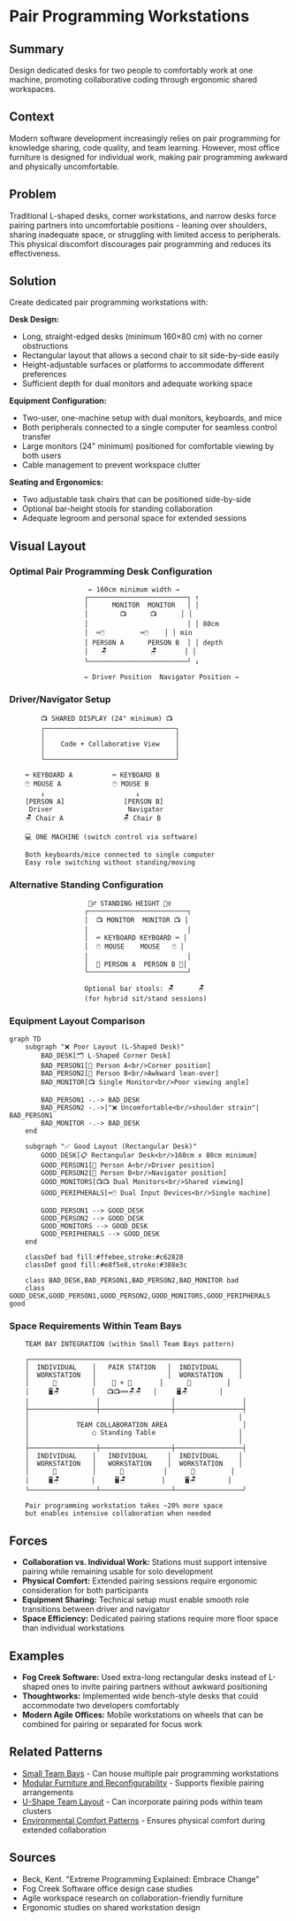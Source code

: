 ---
---
# Pair Programming Workstations

## Summary
Design dedicated desks for two people to comfortably work at one machine, promoting collaborative coding through ergonomic shared workspaces.

## Context
Modern software development increasingly relies on pair programming for knowledge sharing, code quality, and team learning. However, most office furniture is designed for individual work, making pair programming awkward and physically uncomfortable.

## Problem
Traditional L-shaped desks, corner workstations, and narrow desks force pairing partners into uncomfortable positions - leaning over shoulders, sharing inadequate space, or struggling with limited access to peripherals. This physical discomfort discourages pair programming and reduces its effectiveness.

## Solution
Create dedicated pair programming workstations with:

**Desk Design:**
- Long, straight-edged desks (minimum 160×80 cm) with no corner obstructions
- Rectangular layout that allows a second chair to sit side-by-side easily
- Height-adjustable surfaces or platforms to accommodate different preferences
- Sufficient depth for dual monitors and adequate working space

**Equipment Configuration:**
- Two-user, one-machine setup with dual monitors, keyboards, and mice
- Both peripherals connected to a single computer for seamless control transfer
- Large monitors (24" minimum) positioned for comfortable viewing by both users
- Cable management to prevent workspace clutter

**Seating and Ergonomics:**
- Two adjustable task chairs that can be positioned side-by-side
- Optional bar-height stools for standing collaboration
- Adequate legroom and personal space for extended sessions

## Visual Layout

### Optimal Pair Programming Desk Configuration
```
                    ← 160cm minimum width →
                   ┌─────────────────────────┐ ↑
                   │      MONITOR  MONITOR   │ │
                   │        📺      📺      │ │
                   │                         │ │ 80cm
                   │  ⌨️🖱️         ⌨️🖱️    │ │ min
                   │ PERSON A      PERSON B  │ │ depth
                   │   🪑           🪑       │ │
                   └─────────────────────────┘ ↓
                   
                   ← Driver Position  Navigator Position →
```

### Driver/Navigator Setup
```
        📺 SHARED DISPLAY (24" minimum) 📺
        ┌─────────────────────────────────┐
        │                                 │
        │    Code + Collaborative View    │
        │                                 │
        └─────────────────────────────────┘
        
    ⌨️ KEYBOARD A          ⌨️ KEYBOARD B
    🖱️ MOUSE A             🖱️ MOUSE B
        ↓                       ↓
    [PERSON A]               [PERSON B]
     Driver                   Navigator
    🪑 Chair A               🪑 Chair B
    
    💻 ONE MACHINE (switch control via software)
    
    Both keyboards/mice connected to single computer
    Easy role switching without standing/moving
```

### Alternative Standing Configuration
```
                    🏃‍♂️ STANDING HEIGHT 🏃‍♀️
                   ┌─────────────────────────┐
                   │  📺 MONITOR  MONITOR 📺 │
                   │                         │
                   │  ⌨️ KEYBOARD KEYBOARD ⌨️ │
                   │  🖱️ MOUSE    MOUSE   🖱️ │
                   │                         │
                   │  👤 PERSON A  PERSON B 👤│
                   └─────────────────────────┘
                   
                   Optional bar stools: 🪑      🪑
                   (for hybrid sit/stand sessions)
```

### Equipment Layout Comparison
```mermaid
graph TD
    subgraph "❌ Poor Layout (L-Shaped Desk)"
        BAD_DESK[🗂️ L-Shaped Corner Desk]
        BAD_PERSON1[👤 Person A<br/>Corner position]
        BAD_PERSON2[👤 Person B<br/>Awkward lean-over]
        BAD_MONITOR[📺 Single Monitor<br/>Poor viewing angle]
        
        BAD_PERSON1 -.-> BAD_DESK
        BAD_PERSON2 -.->|"❌ Uncomfortable<br/>shoulder strain"| BAD_PERSON1
        BAD_MONITOR -.-> BAD_DESK
    end
    
    subgraph "✅ Good Layout (Rectangular Desk)"
        GOOD_DESK[📋 Rectangular Desk<br/>160cm x 80cm minimum]
        GOOD_PERSON1[👤 Person A<br/>Driver position]
        GOOD_PERSON2[👤 Person B<br/>Navigator position]
        GOOD_MONITORS[📺📺 Dual Monitors<br/>Shared viewing]
        GOOD_PERIPHERALS[⌨️🖱️ Dual Input Devices<br/>Single machine]
        
        GOOD_PERSON1 --> GOOD_DESK
        GOOD_PERSON2 --> GOOD_DESK
        GOOD_MONITORS --> GOOD_DESK
        GOOD_PERIPHERALS --> GOOD_DESK
    end
    
    classDef bad fill:#ffebee,stroke:#c62828
    classDef good fill:#e8f5e8,stroke:#388e3c
    
    class BAD_DESK,BAD_PERSON1,BAD_PERSON2,BAD_MONITOR bad
    class GOOD_DESK,GOOD_PERSON1,GOOD_PERSON2,GOOD_MONITORS,GOOD_PERIPHERALS good
```

### Space Requirements Within Team Bays
```
    TEAM BAY INTEGRATION (within Small Team Bays pattern)
    
    ┌─────────────────────────────────────────────────────┐
    │  INDIVIDUAL    │   PAIR STATION   │  INDIVIDUAL     │
    │  WORKSTATION   │                  │  WORKSTATION    │
    │      👤         │    👤 + 👤       │      👤         │
    │     🖥️🪑        │   📺📺⌨️⌨️🪑🪑   │     🖥️🪑        │
    │                 │                  │                 │
    ├─────────────────┼──────────────────┼─────────────────┤
    │                                                     │
    │            TEAM COLLABORATION AREA                   │
    │                ○ Standing Table                     │
    │                                                     │
    ├─────────────────┼──────────────────┼─────────────────┤
    │  INDIVIDUAL    │   INDIVIDUAL     │  INDIVIDUAL     │
    │  WORKSTATION   │   WORKSTATION    │  WORKSTATION    │
    │      👤         │      👤          │      👤         │
    │     🖥️🪑        │     🖥️🪑         │     🖥️🪑        │
    └─────────────────┴──────────────────┴─────────────────┘
    
    Pair programming workstation takes ~20% more space
    but enables intensive collaboration when needed
```

## Forces
- **Collaboration vs. Individual Work:** Stations must support intensive pairing while remaining usable for solo development
- **Physical Comfort:** Extended pairing sessions require ergonomic consideration for both participants
- **Equipment Sharing:** Technical setup must enable smooth role transitions between driver and navigator
- **Space Efficiency:** Dedicated pairing stations require more floor space than individual workstations

## Examples
- **Fog Creek Software:** Used extra-long rectangular desks instead of L-shaped ones to invite pairing partners without awkward positioning
- **Thoughtworks:** Implemented wide bench-style desks that could accommodate two developers comfortably
- **Modern Agile Offices:** Mobile workstations on wheels that can be combined for pairing or separated for focus work

## Related Patterns
- [Small Team Bays](small-team-bays.md) - Can house multiple pair programming workstations
- [Modular Furniture and Reconfigurability](../cross-disciplinary/modular-furniture-reconfigurability.md) - Supports flexible pairing arrangements
- [U-Shape Team Layout](../cross-disciplinary/u-shape-team-layout.md) - Can incorporate pairing pods within team clusters
- [Environmental Comfort Patterns](environmental-comfort-patterns.md) - Ensures physical comfort during extended collaboration

## Sources
- Beck, Kent. "Extreme Programming Explained: Embrace Change"
- Fog Creek Software office design case studies
- Agile workspace research on collaboration-friendly furniture
- Ergonomic studies on shared workstation design